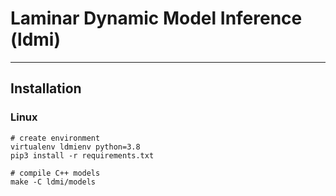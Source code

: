 # Laminar Dynamic Model Inference (ldmi)
---
## Installation
### Linux
```
# create environment
virtualenv ldmienv python=3.8
pip3 install -r requirements.txt

# compile C++ models
make -C ldmi/models
```
